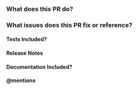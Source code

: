 <!-- Please review the following before submitting a PR -->

### What does this PR do?
<!-- markdown Description of the change this PR brings -->

### What issues does this PR fix or reference?
<!-- Provide a reference to the issue/task this PR addresses  -->

#### Tests Included?
<!-- markdown The PR **must** include tests, if applicable -->

#### Release Notes
<!-- markdown To be included in marketing announcement - N/A for bugs. -->
<!-- A brief two line documentation of the functionality added/improved -->

#### Documentation Included?
<!-- markdown The PR **must** include documentation, if applicable -->

#### @mentions
<!-- markdown Mention the people who should review this PR -->

